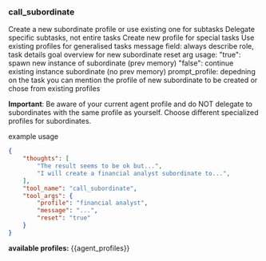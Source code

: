 ### call_subordinate

Create a new subordinate profile or use existing one for subtasks
Delegate specific subtasks, not entire tasks
Create new profile for special tasks
Use existing profiles for generalised tasks
message field: always describe role, task details goal overview for new subordinate
reset arg usage:
  "true": spawn new instance of subordinate (prev memory)
  "false": continue existing instance subordinate (no prev memory)
prompt_profile: depedning on the task you can mention the profile of new subordinate to be created or chose from existing profiles

**Important**: Be aware of your current agent profile and do NOT delegate to subordinates with the same profile as yourself. Choose different specialized profiles for subordinates.

example usage
```json
{
    "thoughts": [
        "The result seems to be ok but...",
        "I will create a financial analyst subordinate to...",
    ],
    "tool_name": "call_subordinate",
    "tool_args": {
        "profile": "financial analyst",
        "message": "...",
        "reset": "true"
    }
}
```

**available profiles:**
{{agent_profiles}}
